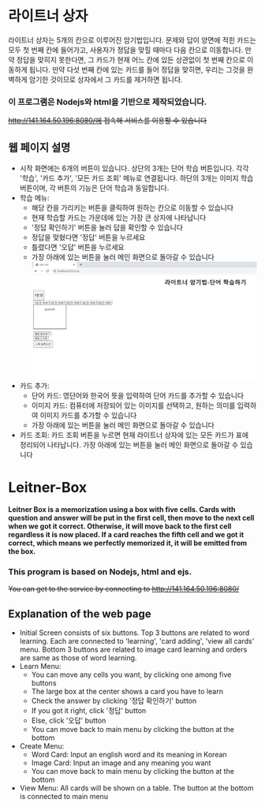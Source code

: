 # 라이트너 상자
#### 
라이트너 상자는 5개의 칸으로 이루어진 암기법입니다. 문제와 답이 양면에 적힌 카드는 모두 첫 번째 칸에 들어가고, 사용자가 정답을 맞힐 때마다 다음 칸으로 이동합니다. 만약 정답을 맞히지 못한다면, 그 카드가 현재 어느 칸에 있든 상관없이 첫 번째 칸으로 이동하게 됩니다. 만약 다섯 번째 칸에 있는 카드를 들어 정답을 맞히면, 우리는 그것을 완벽하게 암기한 것이므로 상자에서 그 카드를 제거하면 됩니다.

### 이 프로그램은 Nodejs와 html을 기반으로 제작되었습니다.

~~http://141.164.50.196:8080/에 접속해 서비스를 이용할 수 있습니다~~

## 웹 페이지 설명
- 시작 화면에는 6개의 버튼이 있습니다. 상단의 3개는 단어 학습 버튼입니다. 각각 '학습', '카드 추가', '모든 카드 조회' 메뉴로 연결됩니다. 하단의 3개는 이미지 학습 버튼이며, 각 버튼의 기능은 단어 학습과 동일합니다.
- 학습 메뉴: 
  - 해당 칸을 가리키는 버튼을 클릭하여 원하는 칸으로 이동할 수 있습니다
  - 현재 학습할 카드는 가운데에 있는 가장 큰 상자에 나타납니다
  - '정답 확인하기' 버튼을 눌러 답을 확인할 수 있습니다
  - 정답을 맞혔다면 '정답' 버튼을 누르세요
  - 틀렸다면 '오답' 버튼을 누르세요
  - 가장 아래에 있는 버튼을 눌러 메인 화면으로 돌아갈 수 있습니다
  ![학습하기](/img/play.png)
- 카드 추가:
  - 단어 카드: 영단어와 한국어 뜻을 입력하여 단어 카드를 추가할 수 있습니다
  - 이미지 카드: 컴퓨터에 저장되어 있는 이미지를 선택하고, 원하는 의미를 입력하여 이미지 카드를 추가할 수 있습니다
  - 가장 아래에 있는 버튼을 눌러 메인 화면으로 돌아갈 수 있습니다
- 카드 조회: 카드 조회 버튼을 누르면 현재 라이트너 상자에 있는 모든 카드가 표에 정리되어 나타납니다. 가장 아래에 있는 버튼을 눌러 메인 화면으로 돌아갈 수 있습니다

# Leitner-Box
#### Leitner Box is a memorization using a box with five cells. Cards with question and answer will be put in the first cell, then move to the next cell when we got it correct. Otherwise, it will move back to the first cell regardless it is now placed. If a card reaches the fifth cell and we got it correct, which means we perfectly memorized it, it will be emitted from the box.

### This program is based on Nodejs, html and ejs.

~~You can get to the service by connecting to http://141.164.50.196:8080/~~

## Explanation of the web page
- Initial Screen consists of six buttons. Top 3 buttons are related to word learning. Each are connected to 'learning', 'card adding', 'view all cards' menu. Bottom 3 buttons are related to image card learning and orders are same as those of word learning.
- Learn Menu: 
  - You can move any cells you want, by clicking one among five buttons
  - The large box at the center shows a card you have to learn
  - Check the answer by clicking '정답 확인하기' button
  - If you got it right, click '정답' button
  - Else, click '오답' button
  - You can move back to main menu by clicking the button at the bottom
- Create Menu:
  - Word Card: Input an english word and its meaning in Korean
  - Image Card: Input an image and any meaning you want
  - You can move back to main menu by clicking the button at the bottom
- View Menu: All cards will be shown on a table. The button at the bottom is connected to main menu
